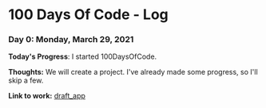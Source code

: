 # 100 Days Of Code - Log

### Day 0: Monday, March 29, 2021

**Today's Progress**: I started 100DaysOfCode. 

**Thoughts:** We will create a project. I've already made some progress, so I'll skip a few.

**Link to work:** [draft_app](https://github.com/cordelia-sixth/draft_app)
